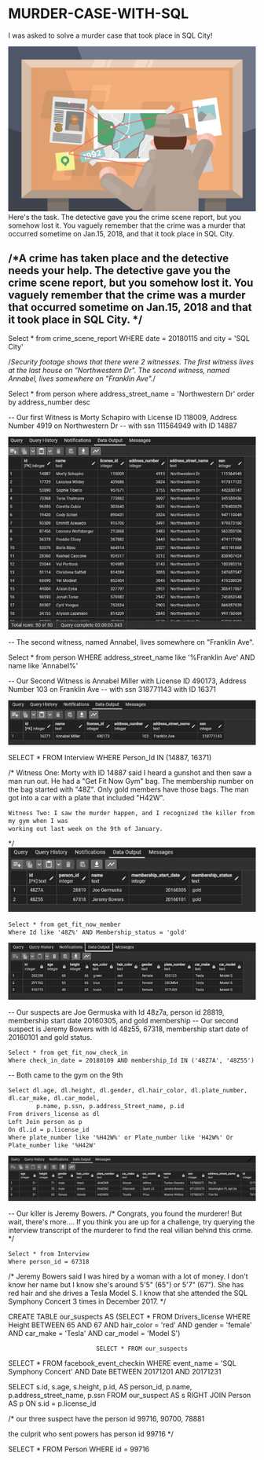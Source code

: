 # MURDER-CASE-WITH-SQL
I was asked to solve a murder case that took place in SQL City!

![alt text](https://github.com/calfav/MURDER-CASE-WITH-SQL/blob/main/sql%20murder%20case.png)
Here's the task.
The detective gave you the crime scene report, but you somehow lost it. You vaguely remember that the crime was a ​murder​ that occurred sometime on ​Jan.15, 2018,​ and that it took place in ​SQL City.



/*A crime has taken place and the detective needs your help. 
The detective gave you the crime scene report, but you somehow lost it.
You vaguely remember that the crime was a murder that occurred sometime on Jan.15, 2018 
and that it took place in SQL City. 
*/
-

Select * from crime_scene_report
WHERE date = 20180115 and city = 'SQL City'


/*Security footage shows that there were 2 witnesses. 
The first witness lives at the last house on "Northwestern Dr". 
The second witness, named Annabel, lives somewhere on "Franklin Ave".*/


Select * from person
where address_street_name = 'Northwestern Dr'
order by address_number desc

-- Our first Witness is Morty Schapiro with License ID 118009, Address Number 4919 on Northwestern Dr
-- with ssn 111564949 with ID 14887

![alt text](https://github.com/calfav/MURDER-CASE-WITH-SQL/blob/main/Morty%20Schapiro.JPG)



-- The second witness, named Annabel, lives somewhere on "Franklin Ave".


Select * from person
WHERE address_street_name like '%Franklin Ave' AND name like 'Annabel%'

-- Our Second Witness is Annabel Miller with License ID 490173, Address Number 103 on Franklin Ave
-- with ssn 318771143 with ID 16371


![alt text](https://github.com/calfav/MURDER-CASE-WITH-SQL/blob/main/Annabel%20Miller.JPG)

SELECT * FROM Interview
WHERE Person_Id IN (14887, 16371)


/*	Witness One: Morty with ID 14887 said I heard a gunshot and then saw a man run out.
	He had a "Get Fit Now Gym" bag. The membership number on the bag started with "48Z".
	Only gold members have those bags. The man got into a car with a plate that included "H42W".
	
	Witness Two: I saw the murder happen, and I recognized the killer from my gym when I was 
	working out last week on the 9th of January.
	

*/
 ![alt text](https://github.com/calfav/MURDER-CASE-WITH-SQL/blob/main/witnesses.JPG)


	Select * from get_fit_now_member
	Where Id like '48Z%' AND Membership_status = 'gold'

 ![alt text](https://github.com/calfav/MURDER-CASE-WITH-SQL/blob/main/our%20suspects.JPG)
	
--	Our suspects are Joe Germuska with Id 48z7a, person id 28819, membership start date 20160305, and gold membership
--	Our second suspect is Jeremy Bowers with Id 48z55, 67318, membership start date of 20160101 and gold status.


	Select * from get_fit_now_check_in
	Where check_in_date = 20180109 AND membership_Id IN ('48Z7A', '48Z55')
	
--	Both came to the gym on the 9th

	Select dl.age, dl.height, dl.gender, dl.hair_color, dl.plate_number, dl.car_make, dl.car_model,
			p.name, p.ssn, p.address_Street_name, p.id
	From drivers_license as dl
	Left Join person as p
	On dl.id = p.license_id
	Where plate_number like '%H42W%' or Plate_number like 'H42W%' Or Plate_number like '%H42W'

![alt text](https://github.com/calfav/MURDER-CASE-WITH-SQL/blob/main/Killers.JPG)
	
--	Our killer is Jeremy Bowers.
/* Congrats, you found the murderer! But wait, there's more....
If you think you are up for a challenge, try querying the interview transcript of the murderer to find the real
villian behind this crime. 
*/

	Select * from Interview
	Where person_id = 67318
	

/* Jeremy Bowers said I was hired by a woman with a lot of money.
I don't know her name but I know she's around 5'5" (65") or 5'7" (67").
She has red hair and she drives a Tesla Model S. 
I know that she attended the SQL Symphony Concert 3 times in December 2017. */

CREATE TABLE our_suspects AS (SELECT * FROM Drivers_license
							 WHERE Height BETWEEN 65 AND 67
							 AND hair_color = 'red'
							 AND gender = 'female'
							 AND car_make = 'Tesla'
							 AND car_model = 'Model S')
							 
							 SELECT * FROM our_suspects

SELECT * FROM facebook_event_checkin
WHERE event_name = 'SQL Symphony Concert'
AND Date BETWEEN 20171201 AND 20171231


SELECT s.id, s.age, s.height, p.id, AS person_id, p.name, p.address_street_name, p.ssn
FROM our_suspect AS s
RIGHT JOIN Person AS p
ON s.id = p.license_id

/* our three suspect have the person id 99716, 90700, 78881

the culprit who sent powers has person id 99716 */

SELECT * FROM Person
WHERE id = 99716


	
	
	
	
	
	
